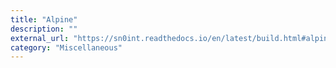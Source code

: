 ```yaml
---
title: "Alpine"
description: ""
external_url: "https://sn0int.readthedocs.io/en/latest/build.html#alpine"
category: "Miscellaneous"
---
```

